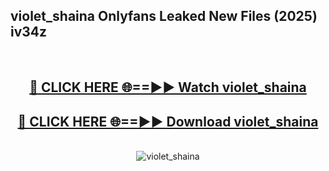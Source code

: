 <h2>violet_shaina Onlyfans Leaked New Files (2025) iv34z</h2>
<br>
<div align="center">
<h2><a href="https://mediafiles.top/violet_shaina&ref=git" rel="nofollow">🔴 CLICK HERE 🌐==►► Watch violet_shaina</a></h2>
<h2><a href="https://mediafiles.top/violet_shaina&ref=git" rel="nofollow">🔴 CLICK HERE 🌐==►► Download violet_shaina</a></h2>
<br>
<a href="https://mediafiles.top/violet_shaina&ref=git" rel="nofollow" data-target="animated-image.originalLink"><img src="https://i.ibb.co.com/xMMVF88/686577567.gif" alt="violet_shaina" style="max-width: 100%; display: inline-block;" data-target="animated-image.originalImage"></a>
</div>
<br>
<br>